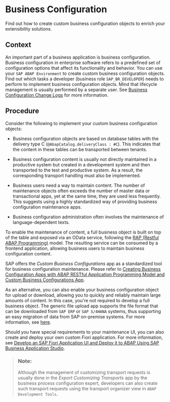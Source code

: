 <!-- loio8b101cb491424ade93ce6741f41f99c1 -->

# Business Configuration

Find out how to create custom business configuration objects to enrich your extensibility solutions.



<a name="loio8b101cb491424ade93ce6741f41f99c1__section_ybx_5y3_zsb"/>

## Context

An important part of a business application is business configuration. Business configuration in enterprise software refers to a predefined set of configuration options that affect its functionality and behavior. You can use your `SAP ABAP Environment` to create custom business configuration objects. Find out which tasks a developer \(business role `SAP_BR_DEVELOPER`\) needs to perform to implement business configuration objects. Mind that lifecycle management is usually performed by a separate user. See [Business Configuration Change Logs](../50-administration-and-ops/business-configuration-change-logs-5c6cf20.md) for more information.



<a name="loio8b101cb491424ade93ce6741f41f99c1__section_zbx_5y3_zsb"/>

## Procedure

Consider the following to implement your custom business configuration objects:

-   Business configuration objects are based on database tables with the delivery type C \(`@AbapCatalog.deliveryClass : #C`\). This indicates that the content in these tables can be transported between tenants.

-   Business configuration content is usually not directly maintained in a productive system but created in a development system and then transported to the test and productive system. As a result, the corresponding transport handling must also be implemented.

-   Business users need a way to maintain content. The number of maintenance objects often exceeds the number of master data or transactional apps, yet at the same time, they are used less frequently. This suggests using a highly standardized way of providing business configuration maintenance apps.

-   Business configuration administration often involves the maintenance of language-dependent texts.


To enable the maintenance of content, a full business object is built on top of the table and exposed via an OData service, following the [RAP \(Restful ABAP Programming\)](https://help.sap.com/viewer/923180ddb98240829d935862025004d6/latest/en-US/289477a81eec4d4e84c0302fb6835035.html) model. The resulting service can be consumed by a frontend application, allowing business users to maintain business configuration content.

SAP offers the *Custom Business Configurations* app as a standardized tool for business configuration maintenance. Please refer to [Creating Business Configuration Apps with ABAP RESTful Application Programming Model and Custom Business Configurations App](creating-business-configuration-apps-with-abap-restful-application-programming-model-and-fa420dd.md).

As an alternative, you can also enable your business configuration object for upload or download, allowing you to quickly and reliably maintain large amounts of content. In this case, you're not required to develop a full business object. The generic file upload app supports the file format that can be downloaded from `SAP ERP` or `SAP S/4HANA` systems, thus supporting an easy migration of data from SAP on-premise systems. For more information, see [here](https://help.sap.com/viewer/65de2977205c403bbc107264b8eccf4b/latest/en-US/c8ca7bec802a4ebcbd9444a9b1827ee0.html).

Should you have special requirements to your maintenance UI, you can also create and deploy your own custom Fiori application. For more information, see [Develop an SAP Fiori Application UI and Deploy it to ABAP Using SAP Business Application Studio](develop-an-sap-fiori-application-ui-and-deploy-it-to-abap-using-sap-business-application-eaaeba4.md).

> ### Note:  
> Although the management of customizing transport requests is usually done in the *Export Customizing Transports* app by the business process configuration expert, developers can also create such transport requests using the transport organizer view in `ABAP Development Tools`.


